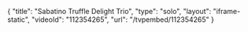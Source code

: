 {
    "title": "Sabatino Truffle Delight Trio",
    "type": "solo",
    "layout": "iframe-static",
    "videoId": "112354265",
    "url": "\/tvpembed\/112354265"
}